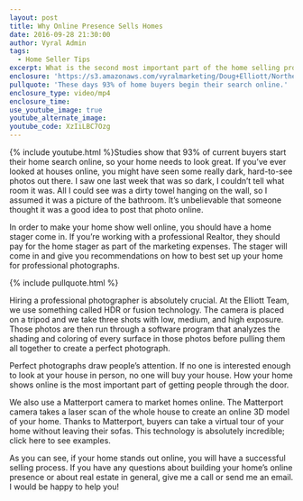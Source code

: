 ```yaml
---
layout: post
title: Why Online Presence Sells Homes
date: 2016-09-28 21:30:00
author: Vyral Admin
tags:
  - Home Seller Tips
excerpt: What is the second most important part of the home selling process? How your home shows online. Here is how to make sure your home has a strong online presence.
enclosure: 'https://s3.amazonaws.com/vyralmarketing/Doug+Elliott/Northern+Virginia+Real+Estate-+Does+your+home+appeal+to+online+buyers%253F.mp4'
pullquote: 'These days 93% of home buyers begin their search online.'
enclosure_type: video/mp4
enclosure_time:
use_youtube_image: true
youtube_alternate_image:
youtube_code: XzIiLBC7Ozg
---
```



{% include youtube.html %}Studies show that 93% of current buyers start their home search online, so your home needs to look great. If you’ve ever looked at houses online, you might have seen some really dark, hard-to-see photos out there. I saw one last week that was so dark, I couldn’t tell what room it was. All I could see was a dirty towel hanging on the wall, so I assumed it was a picture of the bathroom. It’s unbelievable that someone thought it was a good idea to post that photo online.

In order to make your home show well online, you should have a home stager come in. If you’re working with a professional Realtor, they should pay for the home stager as part of the marketing expenses. The stager will come in and give you recommendations on how to best set up your home for professional photographs.

{% include pullquote.html %}

Hiring a professional photographer is absolutely crucial. At the Elliott Team, we use something called HDR or fusion technology. The camera is placed on a tripod and we take three shots with low, medium, and high exposure. Those photos are then run through a software program that analyzes the shading and coloring of every surface in those photos before pulling them all together to create a perfect photograph.

Perfect photographs draw people’s attention. If no one is interested enough to look at your house in person, no one will buy your house. How your home shows online is the most important part of getting people through the door.

We also use a Matterport camera to market homes online. The Matterport camera takes a laser scan of the whole house to create an online 3D model of your home. Thanks to Matterport, buyers can take a virtual tour of your home without leaving their sofas. This technology is absolutely incredible; click here to see examples.

As you can see, if your home stands out online, you will have a successful selling process. If you have any questions about building your home’s online presence or about real estate in general, give me a call or send me an email. I would be happy to help you!